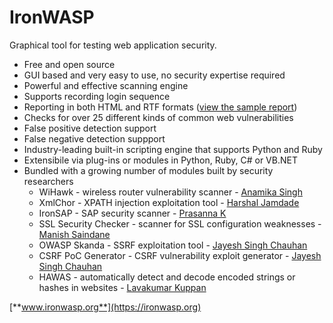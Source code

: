 # IronWASP

Graphical tool for testing web application security.

- Free and open source
- GUI based and very easy to use, no security expertise required
- Powerful and effective scanning engine
- Supports recording login sequence
- Reporting in both HTML and RTF formats ([view the sample report](https://ironwasp.org/report.html))
- Checks for over 25 different kinds of common web vulnerabilities
- False positive detection support
- False negative detection suppport
- Industry-leading built-in scripting engine that supports Python and Ruby
- Extensibile via plug-ins or modules in Python, Ruby, C# or VB.NET
- Bundled with a growing number of modules built by security researchers
    - WiHawk - wireless router vulnerability scanner - [Anamika Singh](https://twitter.com/anami2111)
    - XmlChor - XPATH injection exploitation tool - [Harshal Jamdade](https://twitter.com/harshal2142)
    - IronSAP - SAP security scanner - [Prasanna K](https://twitter.com/prasannain)
    - SSL Security Checker - scanner for SSL configuration weaknesses - [Manish Saindane](https://twitter.com/msaindane)
    - OWASP Skanda - SSRF exploitation tool - [Jayesh Singh Chauhan](https://twitter.com/jayeshsch)
    - CSRF PoC Generator - CSRF vulnerability exploit generator - [Jayesh Singh Chauhan](https://twitter.com/jayeshsch)
    - HAWAS - automatically detect and decode encoded strings or hashes in websites - [Lavakumar Kuppan](https://twitter.com/lavakumark)
    
[**www.ironwasp.org**](https://ironwasp.org)
